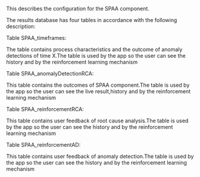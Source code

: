 This describes the configuration for the SPAA component.

The results database has four tables in accordance with the following description:

Table SPAA_timeframes:

The table contains process characteristics and the outcome of anomaly detections of time X.The table is used by the app so the user can see the history and by the reinforcement learning mechanism

Table SPAA_anomalyDetectionRCA:

This table contains the outcomes of SPAA component.The table is used by the app so the user can see the live result,history and by the reinforcement learning mechanism

Table SPAA_reinforcementRCA:

This table contains user feedback of root cause analysis.The table is used by the app so the user can see the history and by the reinforcement learning mechanism

Table SPAA_reinforcementAD:

This table contains user feedback of anomaly detection.The table is used by the app so the user can see the history and by the reinforcement learning mechanism
